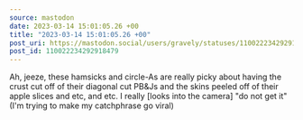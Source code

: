 ```yaml
---
source: mastodon
date: 2023-03-14 15:01:05.26 +00
title: "2023-03-14 15:01:05.26 +00"
post_uri: https://mastodon.social/users/gravely/statuses/110022234292918479
post_id: 110022234292918479
---
```

Ah, jeeze, these hamsicks and circle-As are really picky about having the crust cut off of their diagonal cut PB&Js and the skins peeled off of their apple slices and etc, and etc. I really [looks into the camera] "do not get it" (I'm trying to make my catchphrase go viral)


